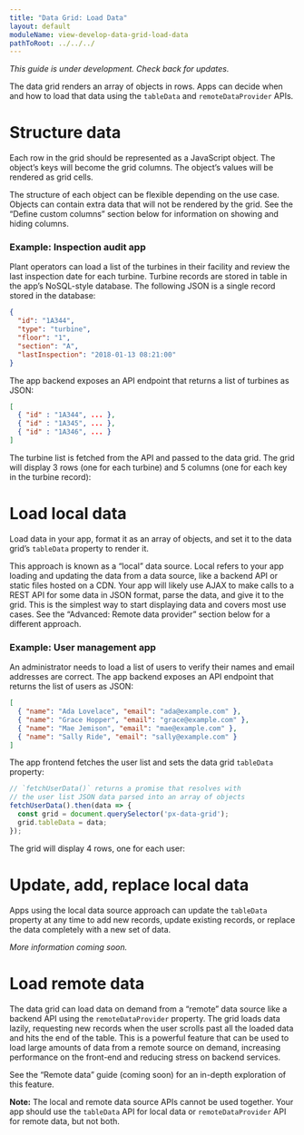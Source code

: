 ```yaml
---
title: "Data Grid: Load Data"
layout: default
moduleName: view-develop-data-grid-load-data
pathToRoot: ../../../
---
```


*This guide is under development. Check back for updates.*

The data grid renders an array of objects in rows. Apps can decide when and how to load that data using the `tableData` and `remoteDataProvider` APIs.

# Structure data

Each row in the grid should be represented as a JavaScript object. The object’s keys will become the grid columns. The object’s values will be rendered as grid cells.

The structure of each object can be flexible depending on the use case. Objects can contain extra data that will not be rendered by the grid. See the “Define custom columns” section below for information on showing and hiding columns.

### Example: Inspection audit app

Plant operators can load a list of the turbines in their facility and review the last inspection date for each turbine. Turbine records are stored in table in the app’s NoSQL-style database. The following JSON is a single record stored in the database:

```json
{
  "id": "1A344",
  "type": "turbine",
  "floor": "1",
  "section": "A",
  "lastInspection": "2018-01-13 08:21:00"
}
```

The app backend exposes an API endpoint that returns a list of turbines as JSON:

```json
[
  { "id" : "1A344", ... },
  { "id" : "1A345", ... },
  { "id" : "1A346", ... }
]
```

The turbine list is fetched from the API and passed to the data grid. The grid will display 3 rows (one for each turbine) and 5 columns (one for each key in the turbine record):

<catalog-picture
  img-src="../../img/developer-guides/data-grid/load-data-inspection-audit"
  img-alt="Data grid displaying 3 rows, one for each turbine, and 5 columns, one for each key in the turbine record">
</catalog-picture>

# Load local data

Load data in your app, format it as an array of objects, and set it to the data grid’s `tableData` property to render it.

This approach is known as a “local” data source. Local refers to your app loading and updating the data from a data source, like a backend API or static files hosted on a CDN. Your app will likely use AJAX to make calls to a REST API for some data in JSON format, parse the data, and give it to the grid. This is the simplest way to start displaying data and covers most use cases. See the “Advanced: Remote data provider” section below for a different approach.

### Example: User management app

An administrator needs to load a list of users to verify their names and email addresses are correct. The app backend exposes an API endpoint that returns the list of users as JSON:

```json
[
  { "name": "Ada Lovelace", "email": "ada@example.com" },
  { "name": "Grace Hopper", "email": "grace@example.com" },
  { "name": "Mae Jemison", "email": "mae@example.com" },
  { "name": "Sally Ride", "email": "sally@example.com" }
]
```

The app frontend fetches the user list and sets the data grid `tableData` property:

```javascript
// `fetchUserData()` returns a promise that resolves with
// the user list JSON data parsed into an array of objects
fetchUserData().then(data => {
  const grid = document.querySelector('px-data-grid');
  grid.tableData = data;
});
```

The grid will display 4 rows, one for each user:

<catalog-picture
  img-src="../../img/developer-guides/data-grid/load-data-user-management"
  img-alt="Data grid displaying 4 rows, one for each user">
</catalog-picture>

# Update, add, replace local data

Apps using the local data source approach can update the `tableData` property at any time to add new records, update existing records, or replace the data completely with a new set of data.

*More information coming soon.*

# Load remote data

The data grid can load data on demand from a “remote” data source like a backend API using the `remoteDataProvider` property. The grid loads data lazily, requesting new records when the user scrolls past all the loaded data and hits the end of the table. This is a powerful feature that can be used to load large amounts of data from a remote source on demand, increasing performance on the front-end and reducing stress on backend services.

See the “Remote data” guide (coming soon) for an in-depth exploration of this feature.

**Note:** The local and remote data source APIs cannot be used together. Your app should use the `tableData` API for local data or `remoteDataProvider` API for remote data, but not both.
